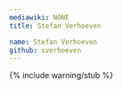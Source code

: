```yaml
---
mediawiki: NONE
title: Stefan Verhoeven

name: Stefan Verhoeven
github: sverhoeven
---
```


{% include warning/stub %}
